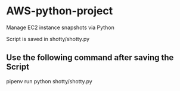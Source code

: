 # AWS-python-project
Manage EC2 instance snapshots via Python

Script is saved in shotty/shotty.py

## Use the following command after saving the Script
pipenv run python shotty/shotty.py 
